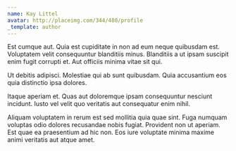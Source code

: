 ```yaml
---
name: Kay Littel
avatar: http://placeimg.com/344/480/profile
_template: author
---
```

Est cumque aut. Quia est cupiditate in non ad eum neque quibusdam est. Voluptatem velit consequuntur blanditiis minus. Blanditiis a ut ipsam suscipit enim fugit corrupti et. Aut officiis minima vitae sit qui.
  
Ut debitis adipisci. Molestiae qui ab sunt quibusdam. Quia accusantium eos quia distinctio ipsa dolores.
  
Itaque aperiam et. Quas aut doloremque ipsam consequuntur nesciunt incidunt. Iusto vel velit quo veritatis aut consequatur enim nihil.
  
Aliquam voluptatem in rerum est sed mollitia quia quae sint. Fuga numquam voluptas odio dolores recusandae nobis fugiat. Provident non ut aperiam. Est quae ea praesentium ad hic non. Eos iure voluptate minima maxime animi veritatis aut atque amet.
